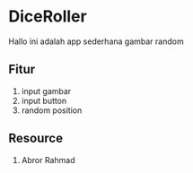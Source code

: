 # DiceRoller
Hallo ini adalah app sederhana gambar random

## Fitur
1. input gambar
2. input button
3. random position

## Resource
1. Abror Rahmad

